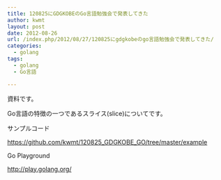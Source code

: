 ```yaml
---
title: 120825にGDGKOBEのGo言語勉強会で発表してきた
author: kwmt
layout: post
date: 2012-08-26
url: /index.php/2012/08/27/120825にgdgkobeのgo言語勉強会で発表してきた/
categories:
  - golang
tags:
  - golang
  - Go言語

---
```

資料です。
  
Go言語の特徴の一つであるスライス(slice)についてです。 



サンプルコード
  
<a href="https://github.com/kwmt/120825_GDGKOBE_GO/tree/master/example" target="_blank">https://github.com/kwmt/120825_GDGKOBE_GO/tree/master/example</a> 

Go Playground
  
<a href="http://play.golang.org/" target="_blank">http://play.golang.org/</a>